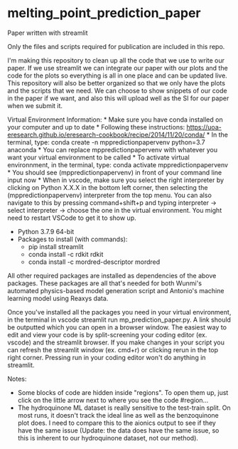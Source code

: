 # melting_point_prediction_paper

Paper written with streamlit

Only the files and scripts required for publication are included in this repo.

I'm making this repository to clean up all the code that we use to write our paper. If we use streamlit we can integrate our paper with our plots and the code for the plots so everything is all in one place and can be updated live. This repository will also be better organized so that we only have the plots and the scripts that we need. We can choose to show snippets of our code in the paper if we want, and also this will upload well as the SI for our paper when we submit it.

Virtual Environment Information:
    * Make sure you have conda installed on your computer and up to date
    * Following these instructions: https://uoa-eresearch.github.io/eresearch-cookbook/recipe/2014/11/20/conda/
    * In the terminal, type: conda create -n mppredictionpapervenv python=3.7 anaconda
        * You can replace mppredictionpapervenv with whatever you want your virtual environment to be called
    * To activate virtual environnment, in the terminal, type: conda activate mppredictionpapervenv
        * You should see (mppredictionpapervenv) in front of your command line input now
    * When in vscode, make sure you select the right interpreter by clicking on Python X.X.X in the bottom left corner, then selecting the (mppredictionpapervenv) interpreter from the top menu. You can also navigate to this by pressing command+shift+p and typing interpreter -> select interpreter -> choose the one in the virtual environment. You might need to restart VSCode to get it to show up.

* Python 3.7.9 64-bit
* Packages to install (with commands):
    * pip install streamlit
    * conda install -c rdkit rdkit
    * conda install -c mordred-descriptor mordred

All other required packages are installed as dependencies of the above packages. These packages are all that's needed for both Wunmi's automated physics-based model generation script and Antonio's machine learning model using Reaxys data.

Once you've installed all the packages you need in your virtual environment, in the terminal in vscode streamlit run mp_prediction_paper.py. A link should be outputted which you can open in a browser window. The easiest way to edit and  view your code is by split-screening your coding editor (ex. vscode) and the streamlit browser. If you make changes in your script you can refresh the streamlit window (ex. cmd+r) or clicking rerun in the top right corner. Pressing run in your coding editor won't do anything in streamlit.

Notes:

* Some blocks of code are hidden inside "regions". To open them up, just click on the little arrow next to where you see the code #region...
* The hydroquinone ML dataset is really sensitive to the test-train split. On most runs, it doesn't track the ideal line as well as the benzoquinone plot does. I need to compare this to the aionics output to see if they have the same issue (Update: the data does have the same issue, so this is inherent to our hydroquinone dataset, not our method).